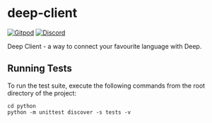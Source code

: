 # deep-client
[![Gitpod](https://img.shields.io/badge/Gitpod-ready--to--code-blue?logo=gitpod)](https://gitpod.io/#https://github.com/deep-foundation/deep-client) [![Discord](https://badgen.net/badge/icon/discord?icon=discord&label&color=purple)](https://discord.gg/deep-foundation)

Deep Client - a way to connect your favourite language with Deep.

## Running Tests

To run the test suite, execute the following commands from the root directory of the project:

```
cd python
python -m unittest discover -s tests -v
```